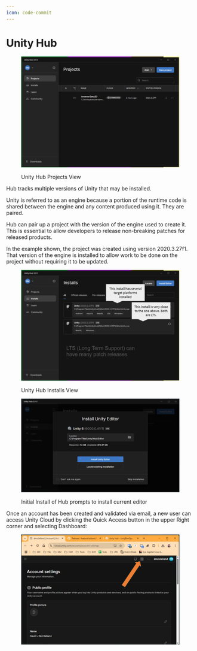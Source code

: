 ```yaml
---
icon: code-commit
---
```


# Unity Hub

<figure><img src=".gitbook/assets/image (2) (1) (1) (1) (1).png" alt=""><figcaption><p>Unity Hub Projects View</p></figcaption></figure>

Hub tracks multiple versions of Unity that may be installed.

Unity is referred to as an engine because a portion of the runtime code is shared between the engine and any content produced using it. They are paired.

Hub can pair up a project with the version of the engine used to create it. This is essential to allow developers to release non-breaking patches for released products.

In the example shown, the project was created using version 2020.3.27f1. That version of the engine is installed to allow work to be done on the project without requiring it to be updated.

<figure><img src=".gitbook/assets/image (1) (1) (1) (1) (1) (1) (1).png" alt=""><figcaption><p>Unity Hub Installs View</p></figcaption></figure>

<figure><img src=".gitbook/assets/image (2) (1) (1) (1) (1) (1).png" alt=""><figcaption><p>Initial Install of Hub prompts to install current editor</p></figcaption></figure>

Once an account has been created and validated via email, a new user can access Unity Cloud by clicking the Quick Access button in the upper Right corner and selecting Dashboard:

<figure><img src=".gitbook/assets/image (4) (1) (1).png" alt=""><figcaption></figcaption></figure>
